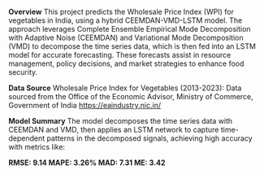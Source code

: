 **Overview**
This project predicts the Wholesale Price Index (WPI) for vegetables in India, using a hybrid CEEMDAN-VMD-LSTM model. The approach leverages Complete Ensemble Empirical Mode Decomposition with Adaptive Noise (CEEMDAN) and Variational Mode Decomposition (VMD) to decompose the time series data, which is then fed into an LSTM model for accurate forecasting. These forecasts assist in resource management, policy decisions, and market strategies to enhance food security.

**Data Source**
Wholesale Price Index for Vegetables (2013-2023): Data sourced from the Office of the Economic Advisor, Ministry of Commerce, Government of India https://eaindustry.nic.in/

**Model Summary**
The model decomposes the time series data with CEEMDAN and VMD, then applies an LSTM network to capture time-dependent patterns in the decomposed signals, achieving high accuracy with metrics like:

**RMSE: 9.14
MAPE: 3.26%
MAD: 7.31
ME: 3.42**
